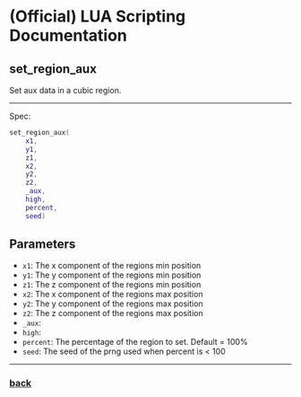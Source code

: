 
# (Official) LUA Scripting Documentation

## set_region_aux

Set aux data in a cubic region.

___

Spec:

```lua
set_region_aux(
	x1,
	y1,
	z1,
	x2,
	y2,
	z2,
	_aux,
	high,
	percent,
	seed)
```

## Parameters

- `x1`: The x component of the regions min position
- `y1`: The y component of the regions min position
- `z1`: The z component of the regions min position
- `x2`: The x component of the regions max position
- `y2`: The y component of the regions max position
- `z2`: The z component of the regions max position
- `_aux`: 
- `high`: 
- `percent`: The percentage of the region to set. Default = 100%
- `seed`: The seed of the prng used when percent is < 100

___

### [back](../blocks)
